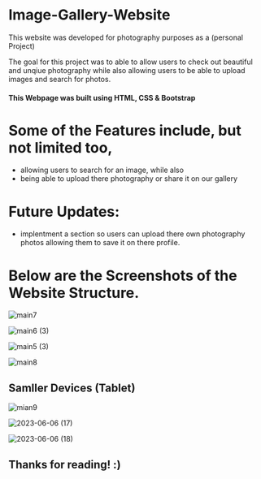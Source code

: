 # Image-Gallery-Website
This website was developed for photography purposes as a (personal Project)

The goal for this project was to able to allow users to check out beautiful and unqiue photography while
also allowing users to be able to upload images and search for photos. 

#### This Webpage was built using HTML, CSS & Bootstrap

# Some of the Features include, but not limited too, 
* allowing users to search for an image, while also 
* being able to upload there photography 
or share it on our gallery

# Future Updates: 
* implentment a section so users can upload there own photography photos
allowing them to save it on there profile. 

# Below are the Screenshots of the Website Structure.
![main7](https://github.com/DanielsWebDevelopment/Image-Gallery-Website/assets/129445203/9441e82c-bb61-42c6-9d81-8b3e407ad6dd)

![main6 (3)](https://github.com/DanielsWebDevelopment/Image-Gallery-Website/assets/129445203/80869cf6-b5bb-4724-9e9b-e8c5ad6dd6d4)

![main5 (3)](https://github.com/DanielsWebDevelopment/Image-Gallery-Website/assets/129445203/2717eda7-d826-4d16-81da-328c46ae23fe)

![main8](https://github.com/DanielsWebDevelopment/Image-Gallery-Website/assets/129445203/9a864a62-4597-45de-97b9-1e422c712b47)

## Samller Devices (Tablet)
![mian9](https://github.com/DanielsWebDevelopment/Image-Gallery-Website/assets/129445203/3f1af3b4-fe1d-471b-a745-41f866e8c475)

![2023-06-06 (17)](https://github.com/DanielsWebDevelopment/Image-Gallery-Website/assets/129445203/5460720c-7f28-469d-81b4-362011babba9)

![2023-06-06 (18)](https://github.com/DanielsWebDevelopment/Image-Gallery-Website/assets/129445203/680f0a51-2f04-42ab-8398-7cd4af8bd60b)
## Thanks for reading! :) 
